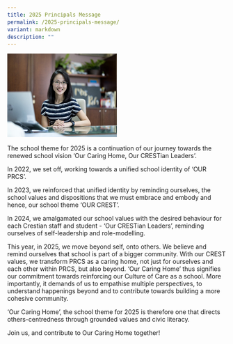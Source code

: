 ```yaml
---
title: 2025 Principals Message
permalink: /2025-principals-message/
variant: markdown
description: ""
---
```

<p></p>
<div class="isomer-image-wrapper">
<img style="width: 50%;" height="auto" width="100%" alt="" src="/images/Our Staff/Principal_Message_2024.jpg">
</div>
<p>The school theme for 2025 is a continuation of our journey towards the
renewed school vision ‘Our Caring Home, Our CRESTian Leaders’.</p>
<p>In 2022, we set off, working towards a unified school identity of ‘OUR
PRCS’.</p>
<p>In 2023, we reinforced that unified identity by reminding ourselves, the
school values and dispositions that we must embrace and embody and hence,
our school theme ‘OUR CREST’.</p>
<p>In 2024, we amalgamated our school values with the desired behaviour for
each Crestian staff and student - ‘Our CRESTian Leaders’, reminding ourselves
of self-leadership and role-modelling.</p>
<p>This year, in 2025, we move beyond self, onto others. We believe and remind
ourselves that school is part of a bigger community. With our CREST values,
we transform PRCS as a caring home, not just for ourselves and each other
within PRCS, but also beyond. ‘Our Caring Home’ thus signifies our commitment
towards reinforcing our Culture of Care as a school. More importantly,
it demands of us to empathise multiple perspectives, to understand happenings
beyond and to contribute towards building a more cohesive community.</p>
<p>‘Our Caring Home’, the school theme for 2025 is therefore one that directs
others-centredness through grounded values and civic literacy.</p>
<p>Join us, and contribute to Our Caring Home together!</p>
<p>&nbsp;</p>